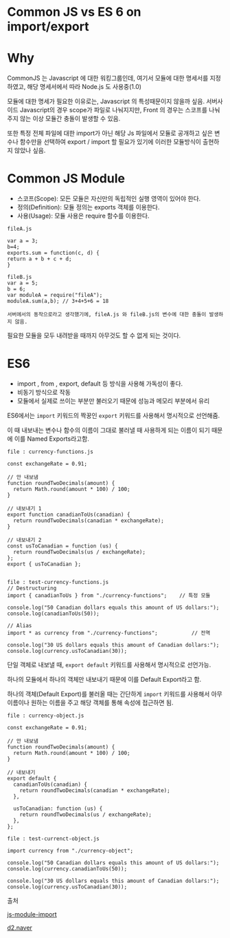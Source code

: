 # Common JS vs ES 6 on import/export



# Why

CommonJS 는 Javascript 에 대한 워킹그룹인데, 여기서 모듈에 대한 명세서를 지정하였고, 해당 명세서에서 따라 Node.js 도 사용중(1.0)

모듈에 대한 명세가 필요한 이유로는, Javascript 의 특성때문이지 않을까 싶음.
서버사이드 Javascript의 경우 scope가 파일로 나눠지지만, Front 의 경우는 스코프를 나눠주지 않는 이상 모듈간 충돌이 발생할 수 있음.

또한 특정 전체 파일에 대한 import가 아닌 해당 Js 파일에서 모듈로 공개하고 싶은 변수나 함수만을 선택하여 export / import 할 필요가 있기에 이러한 모듈방식이 출현하지 않았나 싶음.



# Common JS Module

- 스코프(Scope): 모든 모듈은 자신만의 독립적인 실행 영역이 있어야 한다.
- 정의(Definition): 모듈 정의는 exports 객체를 이용한다.
- 사용(Usage): 모듈 사용은 require 함수를 이용한다.

```
fileA.js

var a = 3;  
b=4;  
exports.sum = function(c, d) {  
return a + b + c + d;  
}

fileB.js
var a = 5;  
b = 6;  
var moduleA = require("fileA");  
moduleA.sum(a,b); // 3+4+5+6 = 18  

서버에서의 동작으로라고 생각했기에, fileA.js 와 fileB.js의 변수에 대한 충돌이 발생하지 않음.
```

필요한 모듈을 모두 내려받을 때까지 아무것도 할 수 없게 되는 것이다. 





# ES6 

- import , from , export, default 등 방식을 사용해 가독성이 좋다.
- 비동기 방식으로 작동
- 모듈에서 실제로 쓰이는 부분만 불러오기 때문에 성능과 메모리 부분에서 유리



ES6에서는 `import` 키워드의 짝꿍인 `export` 키워드를 사용해서 명시적으로 선언해줌.

이 때 내보내는 변수나 함수의 이름이 그대로 불러낼 때 사용하게 되는 이름이 되기 때문에 이를 Named Exports라고함.

```
file : currency-functions.js

const exchangeRate = 0.91;

// 안 내보냄
function roundTwoDecimals(amount) {
  return Math.round(amount * 100) / 100;
}

// 내보내기 1
export function canadianToUs(canadian) {
  return roundTwoDecimals(canadian * exchangeRate);
}

// 내보내기 2
const usToCanadian = function (us) {
  return roundTwoDecimals(us / exchangeRate);
};
export { usToCanadian };


file : test-currency-functions.js
// Destructuring
import { canadianToUs } from "./currency-functions";	// 특정 모듈

console.log("50 Canadian dollars equals this amount of US dollars:");
console.log(canadianToUs(50));

// Alias
import * as currency from "./currency-functions";			// 전역

console.log("30 US dollars equals this amount of Canadian dollars:");
console.log(currency.usToCanadian(30));
```



단일 객체로 내보낼 때, `export default` 키워드를 사용해서 명시적으로 선언가능. 

하나의 모듈에서 하나의 객체만 내보내기 때문에 이를 Default Export라고 함.

하나의 객체(Default Export)를 불러올 때는 간단하게 `import` 키워드를 사용해서 아무 이름이나 원하는 이름을 주고 해당 객체를 통해 속성에 접근하면 됨.



```
file : currency-object.js

const exchangeRate = 0.91;

// 안 내보냄
function roundTwoDecimals(amount) {
  return Math.round(amount * 100) / 100;
}

// 내보내기
export default {
  canadianToUs(canadian) {
    return roundTwoDecimals(canadian * exchangeRate);
  },

  usToCanadian: function (us) {
    return roundTwoDecimals(us / exchangeRate);
  },
};

file : test-currenct-object.js

import currency from "./currency-object";

console.log("50 Canadian dollars equals this amount of US dollars:");
console.log(currency.canadianToUs(50));

console.log("30 US dollars equals this amount of Canadian dollars:");
console.log(currency.usToCanadian(30));
```







출처

[js-module-import](https://www.daleseo.com/js-module-import/)

[d2.naver](https://d2.naver.com/helloworld/12864)